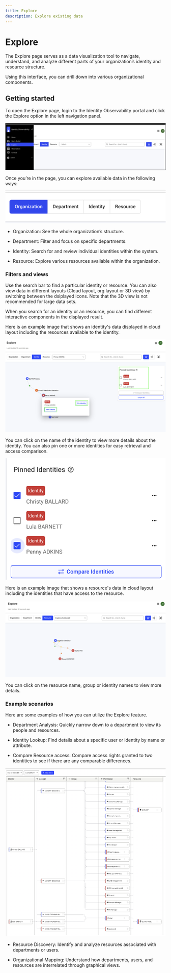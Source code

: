 ```yaml
---
title: Explore
description: Explore existing data 
---
```


# Explore 

The Explore page serves as a data visualization tool to navigate, understand, and analyze different parts of your organization’s identity and resource structure.  
 
Using this interface, you can drill down into various organizational components.  
 
## Getting started 

To open the Explore page, login to the Identity Observability portal and click the Explore option in the left navigation panel. 
 
  ![Image of explore in the navigation menu](Media/explore-menu.png "Image showing where Explore is located in the navigation")

Once you’re in the page, you can explore available data in the following ways: 

  ![Image of data exploration options](Media/explore-options.png "Image showing data exploration options")

* Organization: See the whole organization’s structure. 

* Department: Filter and focus on specific departments. 

* Identity: Search for and review individual identities within the system. 

* Resource: Explore various resources available within the organization. 

### Filters and views  

Use the search bar to find a particular identity or resource. You can also view data in different layouts (Cloud layout, org layout or 3D view) by switching between the dsiplayed icons. Note that the 3D view is not recommended for large data sets. 

When you search for an identity or an resource, you can find different interactive components in the displayed result. 

Here is an example image that shows an identity's data displayed in cloud layout including the resources available to the identity. 

  ![Image of an identity's data](Media/explore-identity.png "Image showing an identity's data in cloud layout")

You can click on the name of the identity to view more details about the identity. You can also pin one or more identities for easy retrieval and access comparison. 

  ![Image of an identity's access comparison](Media/identity-comparison.png "Image showing an identity's data in cloud layout")

Here is an example image that shows a resource's data in cloud layout including the identities that have access to the resource.

 ![Image of an identity's access comparison](Media/resource-example.png "Image showing a resource's data in cloud layout")

You can click on the resource name, group or identity names to view more details.

### Example scenarios 

Here are some examples of how you can utilize the Explore feature. 

* Department Analysis: Quickly narrow down to a department to view its people and resources. 

* Identity Lookup: Find details about a specific user or identity by name or attribute. 

* Compare Resource access: Compare access rights granted to two identities to see if there are any comparable differences. 

 ![Image showing access comparison](Media/compare-access.png "Image showing access comparison") 


* Resource Discovery: Identify and analyze resources associated with departments or users. 

* Organizational Mapping: Understand how departments, users, and resources are interrelated through graphical views. 
